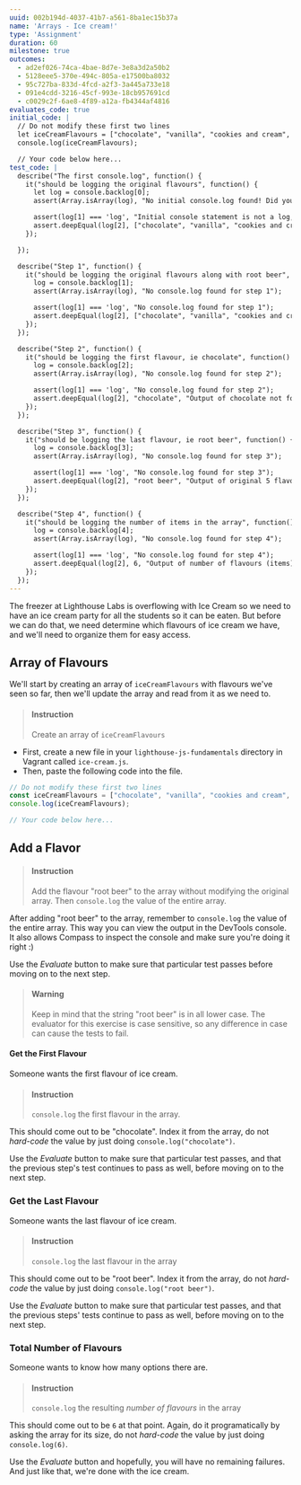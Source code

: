 ```yaml
---
uuid: 002b194d-4037-41b7-a561-8ba1ec15b37a
name: 'Arrays - Ice cream!'
type: 'Assignment'
duration: 60
milestone: true
outcomes:
  - ad2ef026-74ca-4bae-8d7e-3e8a3d2a50b2
  - 5128eee5-370e-494c-805a-e17500ba8032
  - 95c727ba-833d-4fcd-a2f3-3a445a733e18
  - 091e4cdd-3216-45cf-993e-18cb957691cd
  - c0029c2f-6ae8-4f89-a12a-fb4344af4816
evaluates_code: true
initial_code: |
  // Do not modify these first two lines
  let iceCreamFlavours = ["chocolate", "vanilla", "cookies and cream", "rocky road", "strawberry"];
  console.log(iceCreamFlavours);

  // Your code below here...
test_code: |
  describe("The first console.log", function() {
    it("should be logging the original flavours", function() {
      let log = console.backlog[0];
      assert(Array.isArray(log), "No initial console.log found! Did you remove or modify line 3?");

      assert(log[1] === 'log', "Initial console statement is not a log, did you remove or modify line 3?");
      assert.deepEqual(log[2], ["chocolate", "vanilla", "cookies and cream", "rocky road", "strawberry"], "Original 5 flavours not found");
    });

  });

  describe("Step 1", function() {
    it("should be logging the original flavours along with root beer", function() {
      log = console.backlog[1];
      assert(Array.isArray(log), "No console.log found for step 1");

      assert(log[1] === 'log', "No console.log found for step 1");
      assert.deepEqual(log[2], ["chocolate", "vanilla", "cookies and cream", "rocky road", "strawberry", "root beer"], "6 flavours not found");
    });
  });

  describe("Step 2", function() {
    it("should be logging the first flavour, ie chocolate", function() {
      log = console.backlog[2];
      assert(Array.isArray(log), "No console.log found for step 2");

      assert(log[1] === 'log', "No console.log found for step 2");
      assert.deepEqual(log[2], "chocolate", "Output of chocolate not found");
    });
  });

  describe("Step 3", function() {
    it("should be logging the last flavour, ie root beer", function() {
      log = console.backlog[3];
      assert(Array.isArray(log), "No console.log found for step 3");

      assert(log[1] === 'log', "No console.log found for step 3");
      assert.deepEqual(log[2], "root beer", "Output of original 5 flavours not found");
    });
  });

  describe("Step 4", function() {
    it("should be logging the number of items in the array", function() {
      log = console.backlog[4];
      assert(Array.isArray(log), "No console.log found for step 4");

      assert(log[1] === 'log', "No console.log found for step 4");
      assert.deepEqual(log[2], 6, "Output of number of flavours (items) in the array not found");
    });
  });
---
```


The freezer at Lighthouse Labs is overflowing with Ice Cream so we need to have an ice cream party for all the students so it can be eaten. But before we can do that, we need determine which flavours of ice cream we have, and we'll need to organize them for easy access.

## Array of Flavours

We'll start by creating an array of `iceCreamFlavours` with flavours we've seen so far, then we'll update the array and read from it as we need to.

> #### Instruction
> Create an array of `iceCreamFlavours`

* First, create a new file in your `lighthouse-js-fundamentals` directory in Vagrant called `ice-cream.js`.
* Then, paste the following code into the file.

```javascript
// Do not modify these first two lines
const iceCreamFlavours = ["chocolate", "vanilla", "cookies and cream", "rocky road", "strawberry"];
console.log(iceCreamFlavours);

// Your code below here...
```

## Add a Flavor

> #### Instruction
> Add the flavour "root beer" to the array without modifying the original array. Then `console.log` the value of the entire array.

After adding "root beer" to the array, remember to `console.log` the value of the entire array. This way you can view the output in the DevTools console. It also allows Compass to inspect the console and make sure you're doing it right :)

Use the _Evaluate_ button to make sure that particular test passes before moving on to the next step.

> #### Warning
> Keep in mind that the string "root beer" is in all lower case. The evaluator for this exercise is case sensitive, so any difference in case can cause the tests to fail.

#### Get the First Flavour

Someone wants the first flavour of ice cream. 

> #### Instruction
> `console.log` the first flavour in the array.

This should come out to be "chocolate". Index it from the array, do not _hard-code_ the value by just doing `console.log("chocolate")`.

Use the _Evaluate_ button to make sure that particular test passes, and that the previous step's test continues to pass as well, before moving on to the next step.

### Get the Last Flavour

Someone wants the last flavour of ice cream.

> #### Instruction
> `console.log` the last flavour in the array

This should come out to be "root beer". Index it from the array, do not _hard-code_ the value by just doing `console.log("root beer")`.

Use the _Evaluate_ button to make sure that particular test passes, and that the previous steps' tests continue to pass as well, before moving on to the next step.

### Total Number of Flavours

Someone wants to know how many options there are.

> #### Instruction
> `console.log` the resulting _number of flavours_ in the array

This should come out to be `6` at that point. Again, do it programatically by asking the array for its size, do not _hard-code_ the value by just doing `console.log(6)`.

Use the _Evaluate_ button and hopefully, you will have no remaining failures. And just like that, we're done with the ice cream.
